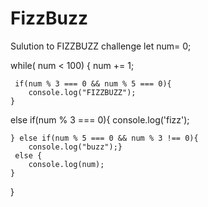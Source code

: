 # FizzBuzz
Sulution to FIZZBUZZ challenge 
let num= 0;

while( num < 100) {
    num += 1;
    
     if(num % 3 === 0 && num % 5 === 0){
        console.log("FIZZBUZZ");
    }
    
   else if(num % 3 === 0){
        console.log('fizz');
        
    } else if(num % 5 === 0 && num % 3 !== 0){
        console.log("buzz");}
     else {
        console.log(num);
    }
    
    
}
